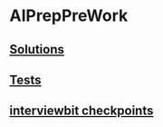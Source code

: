 # AIPrepPreWork
## [Solutions](https://github.com/jimxj/AIPrepPreWork/tree/master/src/main/java/com/jim/interviewbit)
## [Tests](https://github.com/jimxj/AIPrepPreWork/tree/master/src/test/java/com/jim/interviewbit)
## [interviewbit checkpoints](prework.gif)
